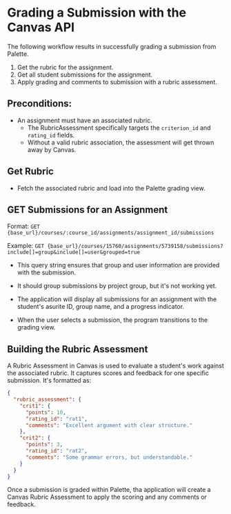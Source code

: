 # Grading a Submission with the Canvas API

The following workflow results in successfully grading a submission from Palette.

1. Get the rubric for the assignment.
2. Get all student submissions for the assignment.
3. Apply grading and comments to submission with a rubric assessment.

## Preconditions:

- An assignment must have an associated rubric.
  - The RubricAssessment specifically targets the `criterion_id` and `rating_id` fields.
  - Without a valid rubric association, the assessment will get thrown away by Canvas.

## Get Rubric

- Fetch the associated rubric and load into the Palette grading view.

## GET Submissions for an Assignment

Format: `GET {base_url}/courses/:course_id/assignments/assignment_id/submissions`

Example: `GET {base_url}/courses/15760/assignments/5739158/submissions?include[]=group&include[]=user&grouped=true`

- This query string ensures that group and user information are provided with the submission.
- It should group submissions by project group, but it's not working yet.

- The application will display all submissions for an assignment with the student's asurite ID, group name, and a
  progress indicator.
- When the user selects a submission, the program transitions to the grading view.

## Building the Rubric Assessment

A Rubric Assessment in Canvas is used to evaluate a student's work against the associated rubric. It captures scores
and feedback for one specific submission. It's formatted as:

```json
{
  "rubric_assessment": {
    "crit1": {
      "points": 10,
      "rating_id": "rat1",
      "comments": "Excellent argument with clear structure."
    },
    "crit2": {
      "points": 3,
      "rating_id": "rat2",
      "comments": "Some grammar errors, but understandable."
    }
  }
}
```

Once a submission is graded within Palette, tha application will create a Canvas Rubric Assessment to apply the
scoring and any comments or feedback.
